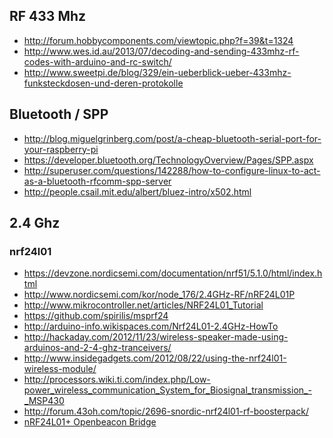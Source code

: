 RF 433 Mhz
--------------
* http://forum.hobbycomponents.com/viewtopic.php?f=39&t=1324
* http://www.wes.id.au/2013/07/decoding-and-sending-433mhz-rf-codes-with-arduino-and-rc-switch/
* http://www.sweetpi.de/blog/329/ein-ueberblick-ueber-433mhz-funksteckdosen-und-deren-protokolle

Bluetooth / SPP
---------------
* http://blog.miguelgrinberg.com/post/a-cheap-bluetooth-serial-port-for-your-raspberry-pi
* https://developer.bluetooth.org/TechnologyOverview/Pages/SPP.aspx
* http://superuser.com/questions/142288/how-to-configure-linux-to-act-as-a-bluetooth-rfcomm-spp-server
* http://people.csail.mit.edu/albert/bluez-intro/x502.html

2.4 Ghz
-------------------

### nrf24l01 

* https://devzone.nordicsemi.com/documentation/nrf51/5.1.0/html/index.html
* http://www.nordicsemi.com/kor/node_176/2.4GHz-RF/nRF24L01P
* http://www.mikrocontroller.net/articles/NRF24L01_Tutorial
* https://github.com/spirilis/msprf24
* http://arduino-info.wikispaces.com/Nrf24L01-2.4GHz-HowTo
* http://hackaday.com/2012/11/23/wireless-speaker-made-using-arduinos-and-2-4-ghz-tranceivers/
* http://www.insidegadgets.com/2012/08/22/using-the-nrf24l01-wireless-module/
* http://processors.wiki.ti.com/index.php/Low-power_wireless_communication_System_for_Biosignal_transmission_-_MSP430
* http://forum.43oh.com/topic/2696-snordic-nrf24l01-rf-boosterpack/
* [nRF24L01+ Openbeacon Bridge](https://gist.github.com/mschulz/5250657)
